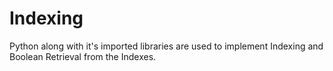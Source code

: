 # Indexing
Python along with it's imported libraries are used to implement Indexing and Boolean Retrieval from the Indexes.
